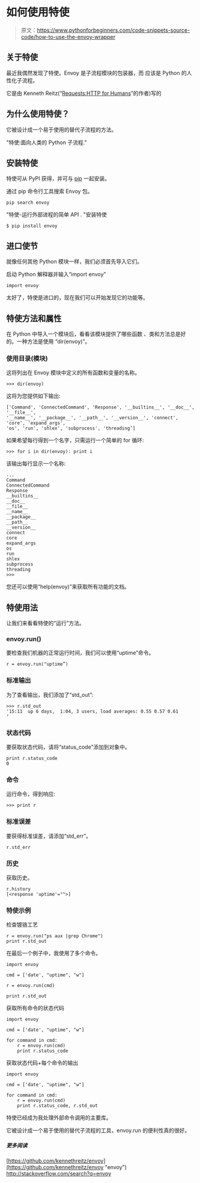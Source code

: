# 如何使用特使

> 原文：<https://www.pythonforbeginners.com/code-snippets-source-code/how-to-use-the-envoy-wrapper>

## 关于特使

最近我偶然发现了特使。Envoy 是子流程模块的包装器，而
应该是 Python 的人性化子流程。

它是由 Kenneth Reitz(“[Requests:HTTP for Humans](http://docs.python-requests.org/en/latest/ "requests")”的作者)写的

## 为什么使用特使？

它被设计成一个易于使用的替代子流程的方法。

"特使:面向人类的 Python 子流程."

## 安装特使

特使可从 PyPI 获得，并可与 [pip](http://www.pip-installer.org/en/latest/ "pip") 一起安装。

通过 pip 命令行工具搜索 Envoy 包。

```
pip search envoy
```

"特使-运行外部进程的简单 API . "安装特使

```
$ pip install envoy
```

## 进口使节

就像任何其他 Python 模块一样，我们必须首先导入它们。

启动 Python 解释器并输入“import envoy”

```
import envoy
```

太好了，特使是进口的，现在我们可以开始发现它的功能等。

## 特使方法和属性

在 Python 中导入一个模块后，看看该模块提供了哪些函数
、类和方法总是好的。一种方法是使用
“dir(envoy)”。

### 使用目录(模块)

这将列出在
Envoy 模块中定义的所有函数和变量的名称。

```
>>> dir(envoy)
```

这将为您提供如下输出:

```
['Command', 'ConnectedCommand', 'Response', '__builtins__', '__doc__', '__file__',
'__name__', '__package__', '__path__', '__version__', 'connect', 'core', 'expand_args',
'os', 'run', 'shlex', 'subprocess', 'threading’]
```

如果希望每行得到一个名字，只需运行一个简单的 for 循环:

```
>>> for i in dir(envoy): print i
```

该输出每行显示一个名称:

```
...
Command
ConnectedCommand
Response
__builtins__
__doc__
__file__
__name__
__package__
__path__
__version__
connect
core
expand_args
os
run
shlex
subprocess
threading
>>>
```

您还可以使用“help(envoy)”来获取所有功能的文档。

## 特使用法

让我们来看看特使的“运行”方法。

### envoy.run()

要检查我们机器的正常运行时间，我们可以使用“uptime”命令。

```
r = envoy.run("uptime”)
```

### 标准输出

为了查看输出，我们添加了“std_out”:

```
>>> r.std_out
'15:11  up 6 days,  1:04, 3 users, load averages: 0.55 0.57 0.61
‘
```

### 状态代码

要获取状态代码，请将“status_code”添加到对象中。

```
print r.status_code
0
```

### 命令

运行命令，得到响应:

```
>>> print r 
```

### 标准误差

要获得标准误差，请添加“std_err”。

```
r.std_err
```

### 历史

获取历史。

```
r.history
[<response 'uptime'="">]
```

### 特使示例

检查镀铬工艺

```
r = envoy.run("ps aux |grep Chrome")
print r.std_out
```

在最后一个例子中，我使用了多个命令。

```
import envoy

cmd = ['date', "uptime", "w"]

r = envoy.run(cmd)

print r.std_out
```

获取所有命令的状态代码

```
import envoy

cmd = ['date', "uptime", "w"]

for command in cmd:
    r = envoy.run(cmd)
    print r.status_code
```

获取状态代码+每个命令的输出

```
import envoy

cmd = ['date', "uptime", "w"]

for command in cmd:
    r = envoy.run(cmd)
    print r.status_code, r.std_out
```

特使已经成为我处理外部命令调用的主要库。

它被设计成一个易于使用的替代子流程的工具，envoy.run 的便利性真的很好。

##### 更多阅读

[https://github.com/kennethreitz/envoy](https://github.com/kennethreitz/envoy "envoy")
http://stackoverflow.com/search?q=envoy